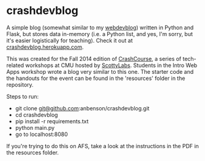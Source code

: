crashdevblog
==================

A simple blog (somewhat similar to my [webdevblog](https://github.com/anbenson/webdevblog)) written in Python and Flask, but stores data in-memory (i.e. a Python list, and yes, I'm sorry, but it's easier logistically for teaching). Check it out at [crashdevblog.herokuapp.com](https://crashdevblog.herokuapp.com).

This was created for the Fall 2014 edition of [CrashCourse](http://crashcourse.scottylabs.org), a series of tech-related workshops at CMU hosted by [ScottyLabs](http://scottylabs.org). Students in the Intro Web Apps workshop wrote a blog very similar to this one. The starter code and the handouts for the event can be found in the 'resources' folder in the repository.

Steps to run:
- git clone git@github.com:anbenson/crashdevblog.git
- cd crashdevblog
- pip install -r requirements.txt
- python main.py
- go to localhost:8080

If you're trying to do this on AFS, take a look at the instructions in the PDF in the resources folder.
